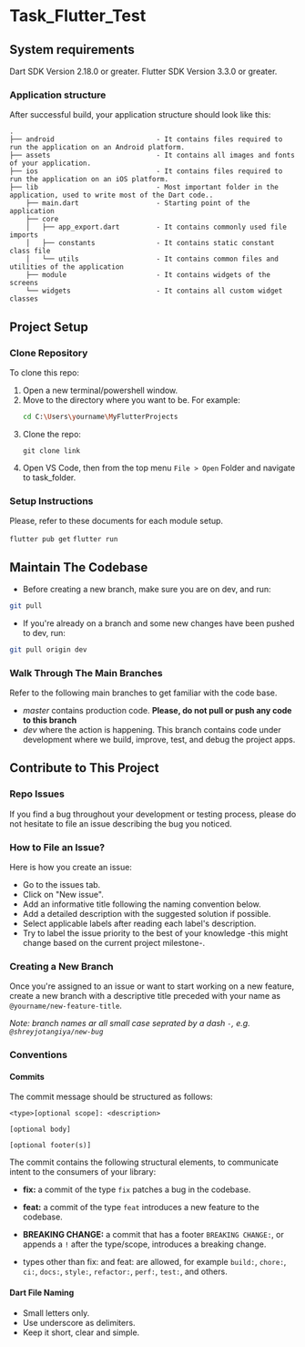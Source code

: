 # Task_Flutter_Test

## System requirements

Dart SDK Version 2.18.0 or greater.
Flutter SDK Version 3.3.0 or greater.

### Application structure
After successful build, your application structure should look like this:

```
.
├── android                         - It contains files required to run the application on an Android platform.
├── assets                          - It contains all images and fonts of your application.
├── ios                             - It contains files required to run the application on an iOS platform.
├── lib                             - Most important folder in the application, used to write most of the Dart code..
    ├── main.dart                   - Starting point of the application
    ├── core
    │   ├── app_export.dart         - It contains commonly used file imports
    │   ├── constants               - It contains static constant class file
    │   └── utils                   - It contains common files and utilities of the application
    ├── module                      - It contains widgets of the screens
    └── widgets                     - It contains all custom widget classes
```

## Project Setup

### Clone Repository

To clone this repo:

1) Open a new terminal/powershell window.
2) Move to the directory where you want to be. For example:
   ```bash
   cd C:\Users\yourname\MyFlutterProjects
   ```
3) Clone the repo:
   ```
   git clone link
   ```
4) Open VS Code, then from the top menu `File > Open` Folder and navigate to task_folder.

### Setup Instructions

Please, refer to these documents for each module setup.

`flutter pub get`
`flutter run`

## Maintain The Codebase

- Before creating a new branch, make sure you are on dev, and run:
```bash
git pull
```
- If you're already on a branch and some new changes have been pushed to dev, run:
```bash
git pull origin dev
```

### Walk Through The Main Branches

Refer to the following main branches to get familiar with the code base.

* *master* contains production code. **Please, do not pull or push any code to this branch**
* *dev* where the action is happening. This branch contains code under development where we build, improve, test, and debug the project apps.

## Contribute to This Project

### Repo Issues

If you find a bug throughout your development or testing process, please do not hesitate to file an issue describing the bug you noticed.

### How to File an Issue?

Here is how you create an issue:

* Go to the issues tab.
* Click on "New issue".
* Add an informative title following the naming convention below.
* Add a detailed description with the suggested solution if possible.
* Select applicable labels after reading each label's description.
* Try to label the issue priority to the best of your knowledge -this might change based on the current project milestone-.

### Creating a New Branch

Once you're assigned to an issue or want to start working on a new feature, create a new branch with a descriptive title preceded with your name as `@yourname/new-feature-title`.

_Note: branch names ar all small case seprated by a dash `-`, e.g. `@shreyjotangiya/new-bug`_

### Conventions

#### Commits

The commit message should be structured as follows:

```
<type>[optional scope]: <description>

[optional body]

[optional footer(s)]
```

The commit contains the following structural elements, to communicate intent to the consumers of your library:

* **fix:** a commit of the type `fix` patches a bug in the codebase.

* **feat:** a commit of the type `feat` introduces a new feature to the codebase.

* **BREAKING CHANGE:** a commit that has a footer `BREAKING CHANGE:`, or appends a `!` after the type/scope, introduces a breaking change.

* types other than fix: and feat: are allowed, for example `build:`, `chore:`, `ci:`, `docs:`, `style:`, `refactor:`, `perf:`, `test:`, and others.


#### Dart File Naming
* Small letters only.
* Use underscore as delimiters.
* Keep it short, clear and simple.
